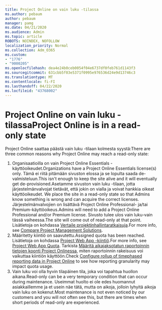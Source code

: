 ```yaml
---
title: Project Online on vain luku -tilassa
ms.author: pebaum
author: pebaum
manager: pamg
ms.date: 04/21/2020
ms.audience: Admin
ms.topic: article
ROBOTS: NOINDEX, NOFOLLOW
localization_priority: Normal
ms.collection: Adm_O365
ms.custom:
- "1776"
- "9000205"
ms.openlocfilehash: dea4e24b0ceb0054f04e6737df0feb761d1143f3
ms.sourcegitcommit: 631cbb5f03e5371f0995e976536d24e9d13746c3
ms.translationtype: MT
ms.contentlocale: fi-FI
ms.lasthandoff: 04/22/2020
ms.locfileid: "43768002"
---
```

# <a name="project-online-is-in-a-read-only-state"></a><span data-ttu-id="a343d-102">Project Online on vain luku -tilassa</span><span class="sxs-lookup"><span data-stu-id="a343d-102">Project Online is in a read-only state</span></span>

<span data-ttu-id="a343d-103">Project Online saattaa päästä vain luku -tilaan kolmesta syystä:</span><span class="sxs-lookup"><span data-stu-id="a343d-103">There are three common reasons why Project Online may reach a read-only state:</span></span>

1. <span data-ttu-id="a343d-104">Organisaatioilla on vain Project Online Essentials -käyttöoikeudet.</span><span class="sxs-lookup"><span data-stu-id="a343d-104">Organizations have a Project Online Essentials license(s) only.</span></span> <span data-ttu-id="a343d-105">Tämä ei riitä pitämään sivuston elossa ja se lopulta saada de-valmisteluun.</span><span class="sxs-lookup"><span data-stu-id="a343d-105">This isn't enough to keep the site alive and it will eventually get de-provisioned.</span></span><span data-ttu-id="a343d-106">Asetamme sivuston vain luku -tilaan, jotta järjestelmänvalvojat tietävät, että jokin on vialla ja voivat hankkia oikeat käyttöoikeudet.</span><span class="sxs-lookup"><span data-stu-id="a343d-106"> We place the site in a read-only state so that Admins know something is wrong and can acquire the correct licenses.</span></span> <span data-ttu-id="a343d-107">Järjestelmänvalvojien on lisättävä Project Online Professional- ja/tai Premium-käyttöoikeus.</span><span class="sxs-lookup"><span data-stu-id="a343d-107">Admins will need to add a Project Online Professional and/or Premium license.</span></span> <span data-ttu-id="a343d-108">Sivusto tulee ulos vain luku-vain tässä vaiheessa.</span><span class="sxs-lookup"><span data-stu-id="a343d-108">The site will come out of read-only at that point.</span></span> <span data-ttu-id="a343d-109">Lisätietoja on kohdassa [Vertaile projektinhallintaratkaisuja](https://products.office.com/project/compare-microsoft-project-management-software?tab=1).</span><span class="sxs-lookup"><span data-stu-id="a343d-109">For more info, see [Compare Project Management Solutions](https://products.office.com/project/compare-microsoft-project-management-software?tab=1).</span></span>
2. <span data-ttu-id="a343d-110">Määritetty kiintiö on saavutettu.</span><span class="sxs-lookup"><span data-stu-id="a343d-110">Assigned quota has been reached.</span></span> <span data-ttu-id="a343d-111">Lisätietoja on kohdassa [Project Web App -kiintiö](https://docs.microsoft.com/projectonline/tune-project-online-performance#project-web-app-quota).</span><span class="sxs-lookup"><span data-stu-id="a343d-111">For more info, see [Project Web App Quota](https://docs.microsoft.com/projectonline/tune-project-online-performance#project-web-app-quota).</span></span> <span data-ttu-id="a343d-112">Tarkista [Määritä aikajaksotatun raportoinnin tietojen koonti Project Onlinessa,](https://docs.microsoft.com/ProjectOnline/configure-rollup-of-timephased-reporting-data-in-project-online) miten raportoinnin rakeisuus voi vaikuttaa kiintiön käyttöön.</span><span class="sxs-lookup"><span data-stu-id="a343d-112">Check [Configure rollup of timephased reporting data in Project Online](https://docs.microsoft.com/ProjectOnline/configure-rollup-of-timephased-reporting-data-in-project-online) to see how reporting granularity may impact quota usage.</span></span>
3. <span data-ttu-id="a343d-113">Vain luku voi olla hyvin tilapäinen tila, joka voi tapahtua huollon aikana.</span><span class="sxs-lookup"><span data-stu-id="a343d-113">Read-only can be a very temporary condition that can occur during maintenance.</span></span> <span data-ttu-id="a343d-114">Useimmat huolto ei ole edes huomannut asiakkaillemme ja et usein näe tätä, mutta on aikoja, jolloin lyhyitä aikoja vain luku on kokenut.</span><span class="sxs-lookup"><span data-stu-id="a343d-114">Most maintenance is not even noticed by our customers and you will not often see this, but there are times when short periods of read-only are experienced.</span></span>

